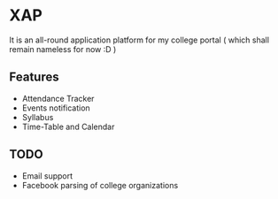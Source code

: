# XAP

It is an all-round application platform for my college portal ( which shall remain nameless for now :D )

## Features

- Attendance Tracker
- Events notification
- Syllabus
- Time-Table and Calendar


## TODO 

- Email support
- Facebook parsing of college organizations

